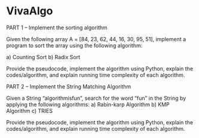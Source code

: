 # VivaAlgo

PART 1 – Implement the sorting algorithm

Given the following array A = [84, 23, 62, 44, 16, 30, 95, 51], implement a program to sort the array using the following algorithm:

a)	Counting Sort
b) Radix Sort

Provide the pseudocode, implement the algorithm using Python,  explain the codes/algorithm, and  explain running time complexity of each algorithm.


PART 2 – Implement the String Matching Algorithm

Given a String “algorithmisfun”, search for the word “fun” in the String by applying the following algorithms:
 a) Rabin-karp Algorithm 
b) KMP Algorithm 
c) TRIES

Provide the pseudocode, implement the algorithm using Python, explain the codes/algorithm, and  explain running time complexity of each algorithm.
 


